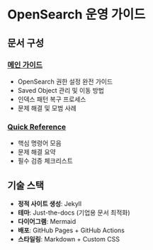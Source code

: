 # OpenSearch 운영 가이드

## 문서 구성

### [메인 가이드](https://yrkimoffice.github.io/opensearch-operations-guide/docs/guide)
- OpenSearch 권한 설정 완전 가이드
- Saved Object 관리 및 이동 방법  
- 인덱스 패턴 복구 프로세스
- 문제 해결 및 모범 사례

### [Quick Reference](https://yrkimoffice.github.io/opensearch-operations-guide/docs/quick-reference)
- 핵심 명령어 모음
- 문제 해결 요약  
- 필수 검증 체크리스트

## 기술 스택

- **정적 사이트 생성**: Jekyll
- **테마**: Just-the-docs (기업용 문서 최적화)
- **다이어그램**: Mermaid  
- **배포**: GitHub Pages + GitHub Actions
- **스타일링**: Markdown + Custom CSS
